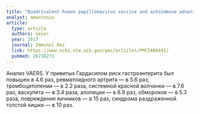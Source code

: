 ```yaml
---
title: "Quadrivalent human papillomavirus vaccine and autoimmune adverse events: a case-control assessment of the vaccine adverse event reporting system (VAERS) database"
analyst: amantonio
article:
  type: article
  authors: Geier
  year: 2017
  journal: Immunol Res
  link: https://www.ncbi.nlm.nih.gov/pmc/articles/PMC5406441/
  pubmed: 28730271
---
```


Анализ VAERS. У привитых Гардасилом риск гастроэнтерита был повышен в 4.6 раз, ревматоидного артрита — в 5.6 раз, тромбоцитопении — в 2.2 раза, системной красной волчанки — в 7.6 раз, васкулита — в 3.4 раза, алопеции — в 8.9 раз, обмороков — в 5.3 раза, повреждения яичников — в 15 раз, синдрома раздраженной толстой кишки — в 10 раз.
